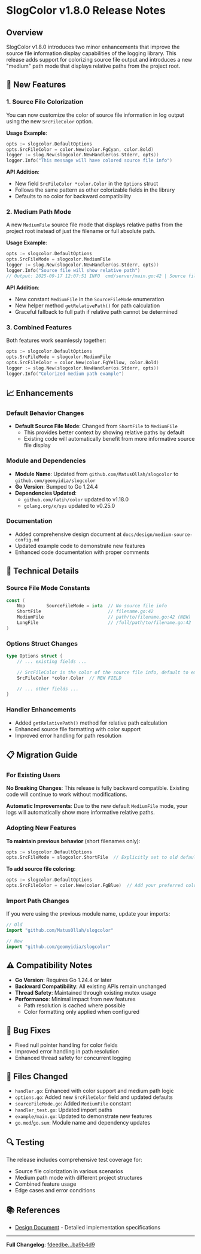 # SlogColor v1.8.0 Release Notes

## Overview

SlogColor v1.8.0 introduces two minor enhancements that improve the source file information display capabilities of the logging library. This release adds support for colorizing source file output and introduces a new "medium" path mode that displays relative paths from the project root.

## 🚀 New Features

### 1. Source File Colorization

You can now customize the color of source file information in log output using the new `SrcFileColor` option.

**Usage Example**:

```go
opts := slogcolor.DefaultOptions
opts.SrcFileColor = color.New(color.FgCyan, color.Bold)
logger := slog.New(slogcolor.NewHandler(os.Stderr, opts))
logger.Info("This message will have colored source file info")
```

**API Addition**:

- New field `SrcFileColor *color.Color` in the `Options` struct
- Follows the same pattern as other colorizable fields in the library
- Defaults to no color for backward compatibility

### 2. Medium Path Mode

A new `MediumFile` source file mode that displays relative paths from the project root instead of just the filename or full absolute path.

**Usage Example**:

```go
opts := slogcolor.DefaultOptions
opts.SrcFileMode = slogcolor.MediumFile
logger := slog.New(slogcolor.NewHandler(os.Stderr, opts))
logger.Info("Source file will show relative path")
// Output: 2025-09-17 12:07:51 INFO  cmd/server/main.go:42 | Source file will show relative path
```

**API Addition**:

- New constant `MediumFile` in the `SourceFileMode` enumeration
- New helper method `getRelativePath()` for path calculation
- Graceful fallback to full path if relative path cannot be determined

### 3. Combined Features

Both features work seamlessly together:

```go
opts := slogcolor.DefaultOptions
opts.SrcFileMode = slogcolor.MediumFile
opts.SrcFileColor = color.New(color.FgYellow, color.Bold)
logger := slog.New(slogcolor.NewHandler(os.Stderr, opts))
logger.Info("Colorized medium path example")
```

## 📈 Enhancements

### Default Behavior Changes

- **Default Source File Mode**: Changed from `ShortFile` to `MediumFile`
  - This provides better context by showing relative paths by default
  - Existing code will automatically benefit from more informative source file display

### Module and Dependencies

- **Module Name**: Updated from `github.com/MatusOllah/slogcolor` to `github.com/geomyidia/slogcolor`
- **Go Version**: Bumped to Go 1.24.4
- **Dependencies Updated**:
  - `github.com/fatih/color` updated to v1.18.0
  - `golang.org/x/sys` updated to v0.25.0

### Documentation

- Added comprehensive design document at `docs/design/medium-source-config.md`
- Updated example code to demonstrate new features
- Enhanced code documentation with proper comments

## 🔧 Technical Details

### Source File Mode Constants

```go
const (
    Nop        SourceFileMode = iota  // No source file info
    ShortFile                         // filename.go:42
    MediumFile                        // path/to/filename.go:42 (NEW)
    LongFile                          // /full/path/to/filename.go:42
)
```

### Options Struct Changes

```go
type Options struct {
    // ... existing fields ...

    // SrcFileColor is the color of the source file info, default to empty (no color).
    SrcFileColor *color.Color  // NEW FIELD

    // ... other fields ...
}
```

### Handler Enhancements

- Added `getRelativePath()` method for relative path calculation
- Enhanced source file formatting with color support
- Improved error handling for path resolution

## 📋 Migration Guide

### For Existing Users

**No Breaking Changes**: This release is fully backward compatible. Existing code will continue to work without modifications.

**Automatic Improvements**: Due to the new default `MediumFile` mode, your logs will automatically show more informative relative paths.

### Adopting New Features

**To maintain previous behavior** (short filenames only):

```go
opts := slogcolor.DefaultOptions
opts.SrcFileMode = slogcolor.ShortFile  // Explicitly set to old default
```

**To add source file coloring**:

```go
opts := slogcolor.DefaultOptions
opts.SrcFileColor = color.New(color.FgBlue)  // Add your preferred color
```

### Import Path Changes

If you were using the previous module name, update your imports:

```go
// Old
import "github.com/MatusOllah/slogcolor"

// New
import "github.com/geomyidia/slogcolor"
```

## ⚠️ Compatibility Notes

- **Go Version**: Requires Go 1.24.4 or later
- **Backward Compatibility**: All existing APIs remain unchanged
- **Thread Safety**: Maintained through existing mutex usage
- **Performance**: Minimal impact from new features
  - Path resolution is cached where possible
  - Color formatting only applied when configured

## 🐛 Bug Fixes

- Fixed null pointer handling for color fields
- Improved error handling in path resolution
- Enhanced thread safety for concurrent logging

## 📁 Files Changed

- `handler.go`: Enhanced with color support and medium path logic
- `options.go`: Added new `SrcFileColor` field and updated defaults
- `sourceFileMode.go`: Added `MediumFile` constant
- `handler_test.go`: Updated import paths
- `example/main.go`: Updated to demonstrate new features
- `go.mod`/`go.sum`: Module name and dependency updates

## 🔍 Testing

The release includes comprehensive test coverage for:

- Source file colorization in various scenarios
- Medium path mode with different project structures
- Combined feature usage
- Edge cases and error conditions

## 📚 References

- [Design Document](../design/medium-source-config.md) - Detailed implementation specifications

---

**Full Changelog**: [fdeedbe...ba9b4d9](https://github.com/geomyidia/slogcolor/compare/fdeedbe...ba9b4d9)
